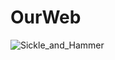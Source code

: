 # OurWeb
![Sickle_and_Hammer](https://ih1.redbubble.net/image.783960023.5144/raf,360x360,075,t,fafafa:ca443f4786.jpg)
